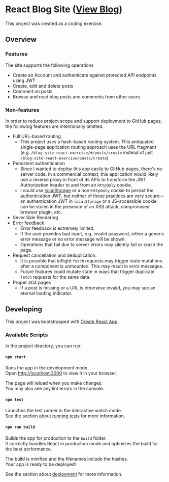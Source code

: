 # React Blog Site ([View Blog](https://patricknausha.github.io/blog-site-react-exercise))

This project was created as a coding exercise.

## Overview

### Features

The site supports the following operations

- Create an Account and authenticate against protected API endpoints using JWT
- Create, edit and delete posts
- Comment on posts
- Browse and read blog posts and comments from other users

### Non-features

In order to reduce project scope and support deployment to GitHub pages, the following features are intentionally omitted.

- Full URL-based routing.
  - This project uses a hash-based routing system. This antiquated single-page application routing approach uses the URL fragment (e.g. `/blog-site-react-exercise/#/posts/create` instead of just `/blog-site-react-exercise/posts/create`)
- Persistent authentication
  - Since I wanted to deploy this app easily to GitHub pages, there's no server code. In a commercial context, this application would likely use a reverse proxy in front of its APIs to transform the JWT Authorization header to and from an `HttpOnly` cookie.
  - I could use [localStorage](https://developer.mozilla.org/en-US/docs/Web/API/Window/localStorage) or a non-`HttpOnly` cookie to persist the authentication JWT, but neither of these practices are very secure—an authentication JWT in `localStorage` or a JS-accessible cookie can be stolen in the presence of an XSS attack, compromised browser plugin, etc.
- Sever Side Rendering
- Error feedback
  - Error feedback is extremely limited.
  - If the user provides bad input, e.g. invalid password, either a generic error message or no error message will be shown.
  - Operations that fail due to server errors may silently fail or crash the page.
- Request cancellation and deduplication.
  - It is possible that inflight `fetch` requests may trigger state mutations after a component is unmounted. This may result in error messages.
  - Future features could mutate state in ways that trigger duplicate `fetch` requests for the same data.
- Proper 404 pages
  - If a post is missing or a URL is otherwise invalid, you may see an eternal loading indicator.

## Developing

This project was bootstrapped with [Create React App](https://github.com/facebook/create-react-app).

### Available Scripts

In the project directory, you can run:

#### `npm start`

Runs the app in the development mode.\
Open [http://localhost:3000](http://localhost:3000) to view it in your browser.

The page will reload when you make changes.\
You may also see any lint errors in the console.

#### `npm test`

Launches the test runner in the interactive watch mode.\
See the section about [running tests](https://facebook.github.io/create-react-app/docs/running-tests) for more information.

#### `npm run build`

Builds the app for production to the `build` folder.\
It correctly bundles React in production mode and optimizes the build for the best performance.

The build is minified and the filenames include the hashes.\
Your app is ready to be deployed!

See the section about [deployment](https://facebook.github.io/create-react-app/docs/deployment) for more information.
